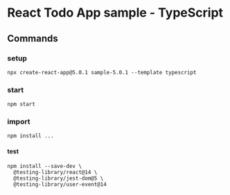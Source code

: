 # React Todo App sample - TypeScript

## Commands

### setup

```
npx create-react-app@5.0.1 sample-5.0.1 --template typescript
```

### start

`npm start`

### import

`npm install ...`

#### test

```
npm install --save-dev \
  @testing-library/react@14 \
  @testing-library/jest-dom@5 \
  @testing-library/user-event@14
```
